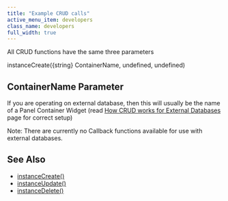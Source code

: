 ```yaml
---
title: "Example CRUD calls"
active_menu_item: developers
class_name: developers
full_width: true
---
```



All CRUD functions have the same three parameters

instanceCreate({string} ContainerName, undefined, undefined)

## ContainerName Parameter

If you are operating on external database, then this will usually be the name of a Panel Container Widget (read [How CRUD works for External Databases](/developers/user-guide/product-guide/advanced-features/data-storage-management/crud-in-detail/using-external-databases/how-crud-works-for-external-da) page for correct setup)

Note: There are currently no Callback functions available for use with external databases.

## See Also

 - [instanceCreate()](/developers/user-guide/scripting-apis/client-api/instance-data-functions/instancecreate)
 - [instanceUpdate()](/developers/user-guide/scripting-apis/client-api/instance-data-functions/instancesave)
 - [instanceDelete()](/developers/user-guide/scripting-apis/client-api/instance-data-functions/instancedelete)

